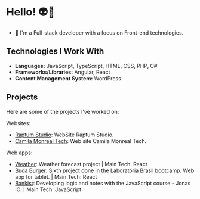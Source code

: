 # Hello! 👽👾

- 🌙 I'm a Full-stack developer with a focus on Front-end technologies.

## Technologies I Work With

- **Languages:** JavaScript, TypeScript, HTML, CSS, PHP, C#
- **Frameworks/Libraries:** Angular, React
- **Content Management System:** WordPress

## Projects

Here are some of the projects I've worked on:

Websites:
- [Raptum Studio](https://raptum.co/): WebSite Raptum Studio.
- [Camila Monreal Tech](https://camilamonreal.tech/): Web site Camila Monreal Tech.

Web apps:
- [Weather](https://github.com/c4m1l4m00n/weather): Weather forecast project | Main Tech: React
- [Buda Burger](https://github.com/c4m1l4m00n/burger-queen): Sixth project done in the Laboratória Brasil bootcamp. Web app for tablet. | Main Tech: React
- [Bankist](https://github.com/c4m1l4m00n/bankist): Developing logic and notes with the JavaScript course - Jonas IO. | Main Tech: JavaScript

